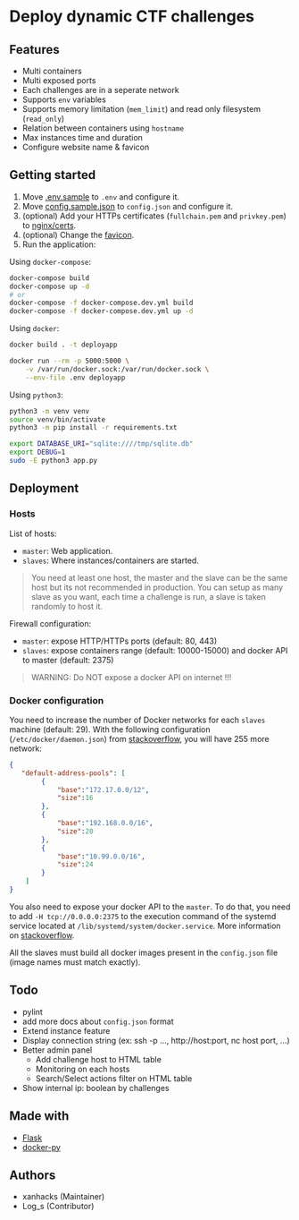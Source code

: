 # Deploy dynamic CTF challenges

## Features

- Multi containers 
- Multi exposed ports
- Each challenges are in a seperate network
- Supports `env` variables
- Supports memory limitation (`mem_limit`) and read only filesystem (`read_only`)
- Relation between containers using `hostname`
- Max instances time and duration
- Configure website name & favicon

## Getting started

1. Move [.env.sample](.env.sample) to `.env` and configure it.
2. Move [config.sample.json](config.sample.json) to `config.json` and configure it.
3. (optional) Add your HTTPs certificates (`fullchain.pem` and `privkey.pem`) to [nginx/certs](nginx/certs).
4. (optional) Change the [favicon](./app/static/img/favicon.ico).
5. Run the application:

Using `docker-compose`:

```bash
docker-compose build
docker-compose up -d
# or
docker-compose -f docker-compose.dev.yml build
docker-compose -f docker-compose.dev.yml up -d
```

Using `docker`:

```bash
docker build . -t deployapp

docker run --rm -p 5000:5000 \
    -v /var/run/docker.sock:/var/run/docker.sock \
    --env-file .env deployapp
```

Using `python3`:

```bash
python3 -m venv venv
source venv/bin/activate
python3 -m pip install -r requirements.txt

export DATABASE_URI="sqlite:////tmp/sqlite.db"
export DEBUG=1
sudo -E python3 app.py
```

## Deployment

### Hosts

List of hosts:

- `master`: Web application.
- `slaves`: Where instances/containers are started.

> You need at least one host, the master and the slave can be the same host but its not recommended in production.
> You can setup as many slave as you want, each time a challenge is run, a slave is taken randomly to host it.

Firewall configuration:

- `master`: expose HTTP/HTTPs ports (default: 80, 443)
- `slaves`: expose containers range (default: 10000-15000) and docker API to master (default: 2375)

> WARNING: Do NOT expose a docker API on internet !!!

### Docker configuration

You need to increase the number of Docker networks for each `slaves` machine (default: 29). With the following configuration (`/etc/docker/daemon.json`) from [stackoverflow](https://stackoverflow.com/a/69027727/11428808), you will have 255 more network:

```json
{
   "default-address-pools": [
        {
            "base":"172.17.0.0/12",
            "size":16
        },
        {
            "base":"192.168.0.0/16",
            "size":20
        },
        {
            "base":"10.99.0.0/16",
            "size":24
        }
    ]
}
```

You also need to expose your docker API to the `master`. To do that, you need to add `-H tcp://0.0.0.0:2375` to the execution command of the systemd service located at `/lib/systemd/system/docker.service`. More information on [stackoverflow](https://stackoverflow.com/a/60954417/11428808).

All the slaves must build all docker images present in the `config.json` file (image names must match exactly).

## Todo

- pylint
- add more docs about `config.json` format
- Extend instance feature
- Display connection string (ex: ssh -p ..., http://host:port, nc host port, ...)
- Better admin panel
  - Add challenge host to HTML table
  - Monitoring on each hosts
  - Search/Select actions filter on HTML table
- Show internal ip: boolean by challenges

## Made with

- [Flask](https://flask.palletsprojects.com/)
- [docker-py](https://docker-py.readthedocs.io/en/stable/)

## Authors

- xanhacks (Maintainer)
- Log\_s (Contributor)
